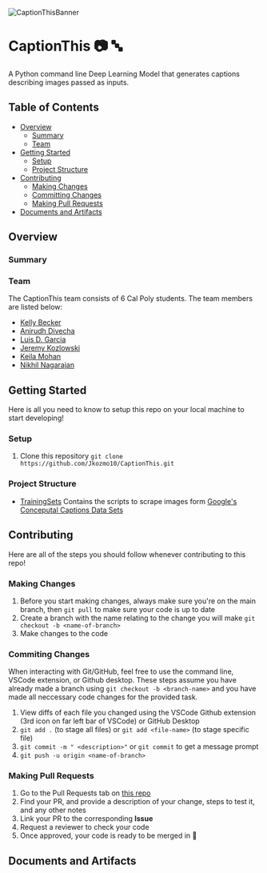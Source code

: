 ![CaptionThisBanner](https://github.com/Jkozmo10/CaptionThis/assets/87344382/12ff49b1-a849-4725-bd6d-dad13dbb2477)
# CaptionThis 📷 🔤

A Python command line Deep Learning Model that generates captions describing 
images passed as inputs.

## Table of Contents

- [Overview](#overview)
  - [Summary](#summary)
  - [Team](#team)
- [Getting Started](#getting-started)
  - [Setup](#setup)
  - [Project Structure](#project-structure)
- [Contributing](#contributing)
  - [Making Changes](#making-changes)
  - [Committing Changes](#commiting-changes)
  - [Making Pull Requests](#making-pull-requests)
- [Documents and Artifacts](#documents-and-artifacts)

## Overview

### Summary

### Team

The CaptionThis team consists of 6 Cal Poly students. The team members are 
listed below:

- [Kelly Becker](https://github.com/kbecke05)
- [Anirudh Divecha](https://github.com/anirudhdivecha)
- [Luis D. Garcia](https://github.com/luisdavidgarcia)
- [Jeremy Kozlowski](https://github.com/Jkozmo10)
- [Keila Mohan](https://github.com/keilamohan)
- [Nikhil Nagarajan]()

## Getting Started

Here is all you need to know to setup this repo on your local machine to start 
developing!

### Setup

1. Clone this repository `git clone https://github.com/Jkozmo10/CaptionThis.git`

### Project Structure

- [TrainingSets](./TrainingSets/) Contains the scripts to scrape images form 
    [Google's Conceputal Captions Data Sets](https://ai.google.com/research/ConceptualCaptions/download)

## Contributing
Here are all of the steps you should follow whenever contributing to this repo!

### Making Changes

1. Before you start making changes, always make sure you're on the main branch, 
then `git pull` to make sure your code is up to date
2. Create a branch with the name relating to the change you will make 
`git checkout -b <name-of-branch>`
3. Make changes to the code

### Commiting Changes

When interacting with Git/GitHub, feel free to use the command line, 
VSCode extension, or Github desktop. These steps assume you have already made 
a branch using `git checkout -b <branch-name>` and you have made all neccessary 
code changes for the provided task.

1. View diffs of each file you changed using the VSCode Github extension 
(3rd icon on far left bar of VSCode) or GitHub Desktop
2. `git add .` (to stage all files) or `git add <file-name>` (to stage specific file)
3. `git commit -m " <description>"` or
   `git commit` to get a message prompt
4. `git push -u origin <name-of-branch>`

### Making Pull Requests

1. Go to the Pull Requests tab on [this repo](https://github.com/Jkozmo10/CaptionThis/pulls)
2. Find your PR, and provide a description of your change, steps to test it, and any other notes
3. Link your PR to the corresponding **Issue**
4. Request a reviewer to check your code
5. Once approved, your code is ready to be merged in 🎉

## Documents and Artifacts

